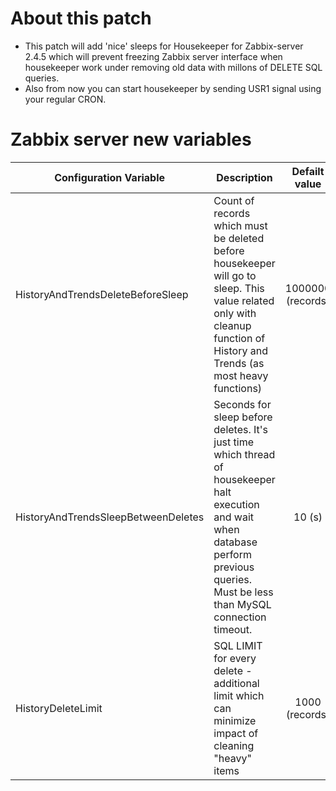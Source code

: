 About this patch
================

* This patch will add 'nice' sleeps for Housekeeper for Zabbix-server 2.4.5 which will prevent freezing Zabbix server interface when housekeeper work under removing old data with millons of DELETE SQL queries.
* Also from now you can start housekeeper by sending USR1 signal using your regular CRON.


Zabbix server new variables
===========================


| Configuration Variable      | Description   | Defailt value  |
| --------------------------- |---------------|:--------------:|
| HistoryAndTrendsDeleteBeforeSleep |Count of records which must be deleted before housekeeper will go to sleep. This value related only with cleanup function of History and Trends (as most heavy functions) | 1000000 (records) |
| HistoryAndTrendsSleepBetweenDeletes | Seconds for sleep before deletes. It's just time which thread of housekeeper halt execution and wait when database perform previous queries. Must be less than MySQL connection timeout. | 10 (s) |
| HistoryDeleteLimit  | SQL LIMIT for every delete - additional limit which can minimize impact of cleaning "heavy" items | 1000 (records) |

